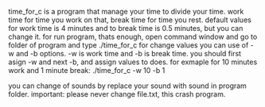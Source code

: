 
time_for_c is a program that manage your time to divide your time. 
work time for time you work on that,
break time for time you rest. 
default values for work time is 4 minutes and to break time is 0.5 minutes, but you can change it.
for run program, thats enough, open command window and go to folder of program and type ./time_for_c
for change values you can use of -w and -b options.
-w is work time and -b is break time.
you should first asign -w and next -b, and assign values to does.
for exmaple for 10 minutes work and 1 minute break:
./time_for_c -w 10 -b 1

you can change of sounds by replace your sound with sound in program folder.
important: please never change file.txt, this crash program.

